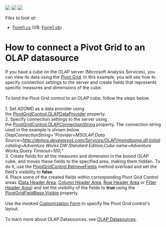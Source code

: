 <!-- default badges list -->
![](https://img.shields.io/endpoint?url=https://codecentral.devexpress.com/api/v1/VersionRange/128581726/15.2.5%2B)
[![](https://img.shields.io/badge/Open_in_DevExpress_Support_Center-FF7200?style=flat-square&logo=DevExpress&logoColor=white)](https://supportcenter.devexpress.com/ticket/details/T344546)
[![](https://img.shields.io/badge/📖_How_to_use_DevExpress_Examples-e9f6fc?style=flat-square)](https://docs.devexpress.com/GeneralInformation/403183)
<!-- default badges end -->
<!-- default file list -->
*Files to look at*:

* [Form1.cs](./CS/WinOlapRetrieveFieldsExample/Form1.cs) (VB: [Form1.vb](./VB/WinOlapRetrieveFieldsExample/Form1.vb))
<!-- default file list end -->
# How to connect a Pivot Grid to an OLAP datasource


If you have a cube on the OLAP server (Microsoft Analysis Services), you can view its data using the <a href="https://documentation.devexpress.com/WindowsForms/CustomDocument3409.aspx">Pivot Grid</a>. In this example, you will see how to specify connection settings to the server and create fields that represents specific measures and dimensions of the cube.<br><br>To bind the Pivot Grid control to an OLAP cube, follow the steps below.<br><br>1. Set <em>ADOMD</em> as a data provider using the <a href="https://documentation.devexpress.com/WindowsForms/DevExpressXtraPivotGridPivotGridControl_OLAPDataProvidertopic.aspx">PivotGridControl.OLAPDataProvider</a> property.<br>2. Specify connection settings to the server using the <a href="https://documentation.devexpress.com/WindowsForms/DevExpressXtraPivotGridPivotGridControl_OLAPConnectionStringtopic.aspx">PivotGridControl.OLAPConnectionString</a> property. The connection string used in the example is shown below.<br><em>OlapConnectionString="Provider=MSOLAP;Data Source=<a href="http://demos.devexpress.com/Services/OLAP/msmdpump.dll;Initial">http://demos.devexpress.com/Services/OLAP/msmdpump.dll;Initial</a> catalog=Adventure Works DW Standard Edition;Cube name=Adventure Works;Query Timeout=100;"</em><br>3. Create fields for all the measures and dimension in the bound OLAP cube, and moves these fields to the specified area, making them hidden. To do it, use the <a href="https://documentation.devexpress.com/#WindowsForms/DevExpressXtraPivotGridPivotGridControl_RetrieveFieldstopic(w5D4CA)">PivotGridControl.RetrieveFields</a> method overload and set the field's visibility to <strong>false</strong>.<br>4. Place some of the created fields within corresponding Pivot Grid Control areas (<a href="https://documentation.devexpress.com/WindowsForms/CustomDocument1688.aspx">Data Header Area</a>, <a href="https://documentation.devexpress.com/WindowsForms/CustomDocument1686.aspx">Column Header Area</a>, <a href="https://documentation.devexpress.com/WindowsForms/CustomDocument1685.aspx">Row Header Area</a> or <a href="https://documentation.devexpress.com/WindowsForms/CustomDocument1684.aspx">Filter Header Area</a>) and set the visibility of the fields to <strong>true </strong>using the <a href="https://documentation.devexpress.com/#CoreLibraries/DevExpressXtraPivotGridPivotGridFieldBase_Visibletopic">PivotGridFieldBase.Visible</a> property.<br><br>Use the invoked <a href="https://documentation.devexpress.com/#WindowsForms/CustomDocument1805">Customization Form</a> to specify the Pivot Grid control's layout.<br><br>To learn more about OLAP Datasources, see <a href="https://documentation.devexpress.com/#WindowsForms/CustomDocument11775">OLAP Datasources</a>.

<br/>


